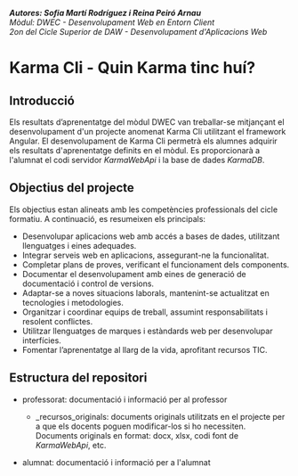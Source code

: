 ***Autores: Sofia Martí Rodríguez i Reina Peiró Arnau***  
*Mòdul: DWEC - Desenvolupament Web en Entorn Client*  
*2on del Cicle Superior de DAW - Desenvolupament d'Aplicacions Web*  


# Karma Cli - Quin Karma tinc huí?

## Introducció
Els resultats d’aprenentatge del mòdul DWEC van treballar-se mitjançant el desenvolupament d'un projecte anomenat Karma Cli utilitzant el framework Angular. El desenvolupament de Karma Cli permetrà els alumnes adquirir els resultats d'aprenentatge definits en el mòdul.
Es proporcionarà a l'alumnat el codi servidor *KarmaWebApi* i la base de dades *KarmaDB*.

## Objectius del projecte
Els objectius estan alineats amb les competències professionals del cicle formatiu. A continuació, es resumeixen els principals:

- Desenvolupar aplicacions web amb accés a bases de dades, utilitzant llenguatges i eines adequades.
- Integrar serveis web en aplicacions, assegurant-ne la funcionalitat.
- Completar plans de proves, verificant el funcionament dels components.
- Documentar el desenvolupament amb eines de generació de documentació i control de versions.
- Adaptar-se a noves situacions laborals, mantenint-se actualitzat en tecnologies i metodologies.
- Organitzar i coordinar equips de treball, assumint responsabilitats i resolent conflictes.
- Utilitzar llenguatges de marques i estàndards web per desenvolupar interfícies.
- Fomentar l’aprenentatge al llarg de la vida, aprofitant recursos TIC.

## Estructura del repositori
- professorat: documentació i informació per al professor
  - _recursos_originals: documents originals utilitzats en el projecte per a que els docents poguen modificar-los si ho necessiten. Documents originals en format: docx, xlsx, codi font de *KarmaWebApi*, etc. 
  
- alumnat: documentació i informació per a l'alumnat

